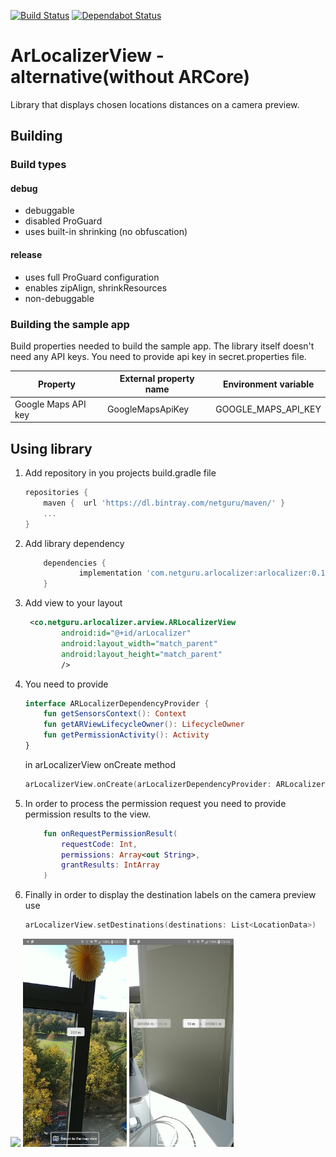 [![Build Status](https://app.bitrise.io/app/02902760b64f29d8/status.svg?token=xLpAoK3SOS0sGo60ASKW-Q&branch=master)](https://app.bitrise.io/app/02902760b64f29d8)
[![Dependabot Status](https://api.dependabot.com/badges/status?host=github&repo=netguru/ar-localizer-view-android&identifier=207792749)](https://dependabot.com)

# ArLocalizerView - alternative(without ARCore)

Library that displays chosen locations distances on a camera preview. 

## Building
<!-- Aim to explain the process so that any new or external developer not familiar with the project can perform build and deploy -->

### Build types
<!-- List and describe build types -->
#### debug
 - debuggable
 - disabled ProGuard
 - uses built-in shrinking (no obfuscation)
 
#### release
 - uses full ProGuard configuration
 - enables zipAlign, shrinkResources
 - non-debuggable

### Building the sample app
<!-- List all build properties that have to be supplied, including secrets. Describe the method of supplying them, both on local builds and CI -->

Build properties needed to build the sample app. The library itself doesn't need any API keys. 
You need to provide api key in secret.properties file. 

| Property            | External property name | Environment variable |
|---------------------|------------------------|----------------------|
| Google Maps API key | GoogleMapsApiKey       | GOOGLE_MAPS_API_KEY  |

## Using library
<!-- description of steps how to implement the library -->

1. Add repository in you projects build.gradle file 
   
    ```gradle
    repositories {
        maven {  url 'https://dl.bintray.com/netguru/maven/' }
        ...
    }
    ```
    
2. Add library dependency 

    ```gradle
        dependencies {
                implementation 'com.netguru.arlocalizer:arlocalizer:0.1.0'
        }
    ```
    
3. Add view to your layout

    ```xml
     <co.netguru.arlocalizer.arview.ARLocalizerView
            android:id="@+id/arLocalizer"
            android:layout_width="match_parent"
            android:layout_height="match_parent"
            />
    ``` 
        
4. You need to provide

    ```kotlin
    interface ARLocalizerDependencyProvider {
        fun getSensorsContext(): Context
        fun getARViewLifecycleOwner(): LifecycleOwner
        fun getPermissionActivity(): Activity
    }
    ```      
    
   in arLocalizerView onCreate method
        
    ```kotlin
    arLocalizerView.onCreate(arLocalizerDependencyProvider: ARLocalizerDependencyProvider)
    ```

5. In order to process the permission request you need to provide permission results to the view.

    ```kotlin
        fun onRequestPermissionResult(
            requestCode: Int,
            permissions: Array<out String>,
            grantResults: IntArray
        )
    ```    
    
6. Finally in order to display the destination labels on the camera preview use

    ```kotlin
    arLocalizerView.setDestinations(destinations: List<LocationData>)
    ```
    
<img src="readmeResources/arLocalizer.gif" width="33%"></img> <img src="readmeResources/arLocalizer_1.png" width="33%"></img> <img src="readmeResources/arLocalizer_2.png" width="33%"></img>
